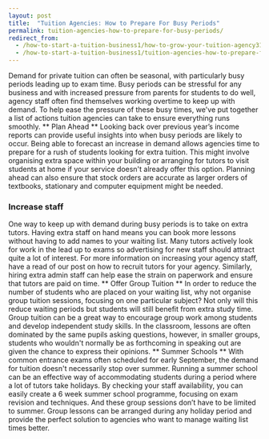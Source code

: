 ```yaml
---
layout: post
title:  "Tuition Agencies: How to Prepare For Busy Periods"
permalink: tuition-agencies-how-to-prepare-for-busy-periods/
redirect_from: 
  - /how-to-start-a-tuition-business1/how-to-grow-your-tuition-agency3132014/
  - /how-to-start-a-tuition-business1/tuition-agencies-how-to-prepare-for-busy-periods2242014/
---
```

Demand for private tuition can often be seasonal, with particularly busy
periods leading up to exam time. Busy periods can be stressful for any
business and with increased pressure from parents for students to do well,
agency staff often find themselves working overtime to keep up with demand. To
help ease the pressure of these busy times, we've put together a list of
actions tuition agencies can take to ensure everything runs smoothly. ** Plan
Ahead ** Looking back over previous year’s income reports can provide useful
insights into when busy periods are likely to occur. Being able to forecast an
increase in demand allows agencies time to prepare for a rush of students
looking for extra tuition. This might involve organising extra space within
your building or arranging for tutors to visit students at home if your
service doesn't already offer this option. Planning ahead can also ensure that
stock orders are accurate as larger orders of textbooks, stationary and
computer equipment might be needed. 

### Increase staff

One way to keep up
with demand during busy periods is to take on extra tutors. Having extra staff
on hand means you can book more lessons without having to add names to your
waiting list. Many tutors actively look for work in the lead up to exams so
advertising for new staff should attract quite a lot of interest. For more
information on increasing your agency staff, have a read of our post on how to
recruit tutors for your agency. Similarly, hiring extra admin staff can help
ease the strain on paperwork and ensure that tutors are paid on time. ** Offer
Group Tuition ** In order to reduce the number of students who are placed on
your waiting list, why not organise group tuition sessions, focusing on one
particular subject? Not only will this reduce waiting periods but students
will still benefit from extra study time. Group tuition can be a great way to
encourage group work among students and develop independent study skills. In
the classroom, lessons are often dominated by the same pupils asking
questions, however, in smaller groups, students who wouldn't normally be as
forthcoming in speaking out are given the chance to express their opinions. **
Summer Schools ** With common entrance exams often scheduled for early
September, the demand for tuition doesn't necessarily stop over summer.
Running a summer school can be an effective way of accommodating students
during a period where a lot of tutors take holidays. By checking your staff
availability, you can easily create a 6 week summer school programme, focusing
on exam revision and techniques. And these group sessions don’t have to be
limited to summer. Group lessons can be arranged during any holiday period and
provide the perfect solution to agencies who want to manage waiting list times
better.
